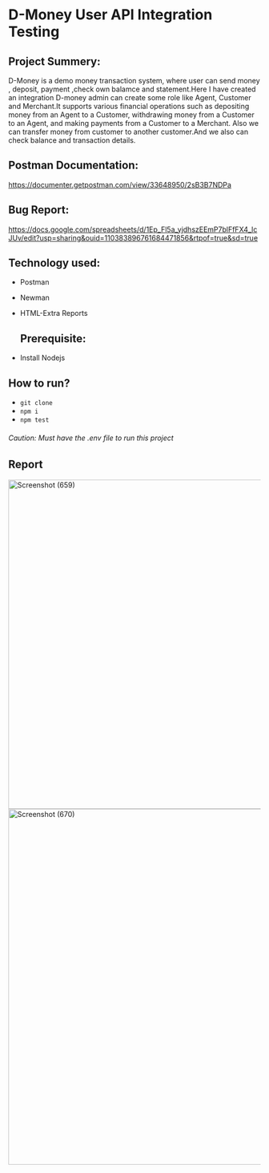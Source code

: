 # D-Money User API Integration Testing

## Project Summery:
D-Money is a demo money transaction system, where user can send money , deposit, payment ,check own balamce and statement.Here I have created an integration D-money admin can create some role like Agent, Customer and Merchant.It supports various financial operations such as depositing money from an Agent to a Customer, withdrawing money from a Customer to an Agent, and making payments from a Customer to a Merchant. Also we can  transfer money from customer to another customer.And we also can check balance and transaction details.
 
 ## Postman Documentation:
 https://documenter.getpostman.com/view/33648950/2sB3B7NDPa
 
 ## Bug Report:
 https://docs.google.com/spreadsheets/d/1Ep_Fl5a_yjdhszEEmP7blFfFX4_lcJUv/edit?usp=sharing&ouid=110383896761684471856&rtpof=true&sd=true

 ## Technology used:
 - Postman
 - Newman
 - HTML-Extra Reports

   ## Prerequisite:
  - Install Nodejs

## How to run?
- ``` git clone ```
- ``` npm i ```
- ``` npm test ```

###### Caution: Must have the .env file to run this project 

## Report 
<img width="677" height="657" alt="Screenshot (659)" src="https://github.com/user-attachments/assets/70b5bdca-122b-4381-84a0-289279750e89" />
<img width="1020" height="710" alt="Screenshot (670)" src="https://github.com/user-attachments/assets/8dad69a9-a13d-4151-aa81-30aef0806393" />



 
